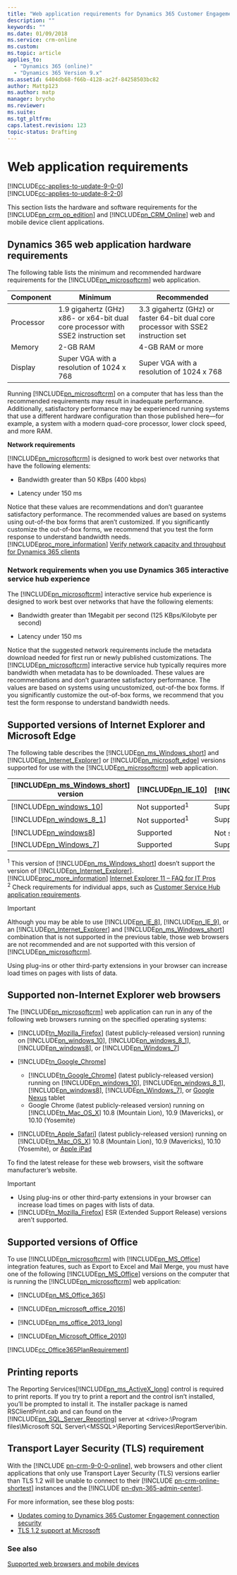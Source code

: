 ```yaml
---
title: "Web application requirements for Dynamics 365 Customer Engagement | MicrosoftDocs"
description: ""
keywords: ""
ms.date: 01/09/2018
ms.service: crm-online
ms.custom: 
ms.topic: article
applies_to:
  - "Dynamics 365 (online)"
  - "Dynamics 365 Version 9.x"
ms.assetid: 6404db68-f66b-4128-ac2f-84258503bc82
author: Mattp123
ms.author: matp
manager: brycho
ms.reviewer: 
ms.suite: 
ms.tgt_pltfrm: 
caps.latest.revision: 123
topic-status: Drafting
---
```


# Web application requirements

[!INCLUDE[cc-applies-to-update-9-0-0](../../includes/cc_applies_to_update_9_0_0.md)]<br/>[!INCLUDE[cc-applies-to-update-8-2-0](../../includes/cc_applies_to_update_8_2_0.md)]

<a name="CRMappandMobileReqs"></a> This section lists the hardware and software requirements for the [!INCLUDE[pn_crm_op_edition](../../includes/pn-crm-onprem.md)] and [!INCLUDE[pn_CRM_Online](../../includes/pn-crm-online.md)] web and mobile device client applications.  
  
<a name="webapp_hw_req"></a>   
## Dynamics 365 web application hardware requirements  
 The following table lists the minimum and recommended hardware requirements for the [!INCLUDE[pn_microsoftcrm](../../includes/pn-microsoftcrm.md)] web application.  
  
|Component|Minimum|Recommended|  
|---------------|-------------|-----------------|  
|Processor|1.9 gigahertz (GHz)  x86- or x64-bit dual core processor with SSE2 instruction set|3.3 gigahertz (GHz) or faster 64-bit dual core processor with SSE2 instruction set|  
|Memory|2-GB RAM|4-GB RAM or more|  
|Display|Super VGA with a resolution of 1024 x 768|Super VGA with a resolution of 1024 x 768|  
  
 Running [!INCLUDE[pn_microsoftcrm](../../includes/pn-microsoftcrm.md)] on a computer that has less than the recommended requirements may result in inadequate performance. Additionally, satisfactory performance may be experienced running systems that use a different hardware configuration than those published here—for example, a system with a modern quad-core processor, lower clock speed, and more RAM.  
  
 **Network requirements**  
  
 [!INCLUDE[pn_microsoftcrm](../../includes/pn-microsoftcrm.md)] is designed to work best over networks that have the following elements:  
  
-   Bandwidth greater than 50 KBps (400 kbps)  
  
-   Latency under 150 ms  
  
Notice that these values are recommendations and don’t guarantee satisfactory performance. The recommended values are based on systems using out-of-the box forms that aren’t customized. If you significantly customize the out-of-box forms, we recommend that you test the form response to understand bandwidth needs. [!INCLUDE[proc_more_information](../../includes/proc-more-information.md)] [Verify network capacity and throughput for Dynamics 365 clients](https://docs.microsoft.com/dynamics365/customer-engagement/admin/verify-network-capacity-throughput-clients)  
  
### Network requirements when you use Dynamics 365 interactive service hub experience  
 The [!INCLUDE[pn_microsoftcrm](../../includes/pn-microsoftcrm.md)] interactive service hub experience is designed to work best over networks that have the following elements:  
  
-   Bandwidth greater than 1Megabit per second (125 KBps/Kilobyte per second)  
  
-   Latency under 150 ms  
  
Notice that the suggested network requirements include the metadata download needed for first run or newly published customizations. The [!INCLUDE[pn_microsoftcrm](../../includes/pn-microsoftcrm.md)] interactive service hub typically requires more bandwidth when metadata has to be downloaded. These values are recommendations and don’t guarantee satisfactory performance. The values are based on systems using uncustomized, out-of-the box forms. If you significantly customize the out-of-box forms, we recommend that you test the form response to understand bandwidth needs.  
  
<a name="SupportedOS"></a>   
## Supported versions of Internet Explorer and Microsoft Edge  
 The following table describes the [!INCLUDE[pn_ms_Windows_short](../../includes/pn-ms-windows-short.md)] and [!INCLUDE[pn_Internet_Explorer](../../includes/pn-internet-explorer.md)] or [!INCLUDE[pn_microsoft_edge](../../includes/pn-microsoft-edge.md)] versions supported for use with the [!INCLUDE[pn_microsoftcrm](../../includes/pn-microsoftcrm.md)] web application.  
  
|[!INCLUDE[pn_ms_Windows_short](../../includes/pn-ms-windows-short.md)] version|[!INCLUDE[pn_IE_10](../../includes/pn-ie-10.md)]|[!INCLUDE[pn_ie_11](../../includes/pn-ie-11.md)]<sup>2</sup>|[!INCLUDE[pn_microsoft_edge](../../includes/pn-microsoft-edge.md)]|  
|---------------------------------------------------------------------------------|--------------------------------------------------------------|--------------------------------------------------------------|-----------------------------------------------------------------------|  
|[!INCLUDE[pn_windows_10](../../includes/pn-windows-10.md)]|Not supported<sup>1</sup>|Supported|Supported|  
|[!INCLUDE[pn_windows_8_1](../../includes/pn-windows-8-1.md)]|Not supported<sup>1</sup>|Supported|Not supported|  
|[!INCLUDE[pn_windows8](../../includes/pn-windows8.md)]|Supported|Not supported<sup>1</sup>|Not supported|  
|[!INCLUDE[pn_Windows_7](../../includes/pn-windows-7.md)]|Supported|Supported|Not supported|  
  
 <sup>1</sup> This version of [!INCLUDE[pn_ms_Windows_short](../../includes/pn-ms-windows-short.md)] doesn’t support the version of [!INCLUDE[pn_Internet_Explorer](../../includes/pn-internet-explorer.md)]. [!INCLUDE[proc_more_information](../../includes/proc-more-information.md)] [Internet Explorer 11 – FAQ for IT Pros](https://technet.microsoft.com/library/dn268945.aspx)  
 <sup>2</sup> Check requirements for individual apps, such as [Customer Service Hub application requirements](https://docs.microsoft.com/dynamics365/customer-engagement/customer-service/customer-service-hub-user-guide-basics).
  
> [!IMPORTANT]
>  Although you may be able to use [!INCLUDE[pn_IE_8](../../includes/pn-ie-8.md)], [!INCLUDE[pn_IE_9](../../includes/pn-ie-9.md)], or an [!INCLUDE[pn_Internet_Explorer](../../includes/pn-internet-explorer.md)] and [!INCLUDE[pn_ms_Windows_short](../../includes/pn-ms-windows-short.md)] combination that is not supported in the previous table, those web browsers are not recommended and are not supported with this version of [!INCLUDE[pn_microsoftcrm](../../includes/pn-microsoftcrm.md)].  
>   
>  Using plug-ins or other third-party extensions in your browser can increase load times on pages with lists of data.  
  
<a name="BKMK_support_nonIE"></a>   
## Supported non-Internet Explorer web browsers  
 The [!INCLUDE[pn_microsoftcrm](../../includes/pn-microsoftcrm.md)] web application can run in any of the following web browsers running on the specified operating systems:  
  
- [!INCLUDE[tn_Mozilla_Firefox](../../includes/tn-mozilla-firefox.md)] (latest publicly-released version) running on [!INCLUDE[pn_windows_10](../../includes/pn-windows-10.md)], [!INCLUDE[pn_windows_8_1](../../includes/pn-windows-8-1.md)], [!INCLUDE[pn_windows8](../../includes/pn-windows8.md)], or [!INCLUDE[pn_Windows_7](../../includes/pn-windows-7.md)]  
  
- [!INCLUDE[tn_Google_Chrome](../../includes/tn-google-chrome.md)]
    - [!INCLUDE[tn_Google_Chrome](../../includes/tn-google-chrome.md)] (latest publicly-released version) running on [!INCLUDE[pn_windows_10](../../includes/pn-windows-10.md)], [!INCLUDE[pn_windows_8_1](../../includes/pn-windows-8-1.md)], [!INCLUDE[pn_windows8](../../includes/pn-windows8.md)], [!INCLUDE[pn_Windows_7](../../includes/pn-windows-7.md)], or [Google Nexus](https://docs.microsoft.com/dynamics365/customer-engagement/mobile-app/support-phones-tablets#BKMK_Nexus) tablet 
    - Google Chrome (latest publicly-released version) running on [!INCLUDE[tn_Mac_OS_X](../../includes/tn-mac-os-x.md)] 10.8 (Mountain Lion), 10.9 (Mavericks), or 10.10 (Yosemite) 
  
- [!INCLUDE[tn_Apple_Safari](../../includes/tn-apple-safari.md)] (latest publicly-released version) running on [!INCLUDE[tn_Mac_OS_X](../../includes/tn-mac-os-x.md)] 10.8 (Mountain Lion), 10.9 (Mavericks), 10.10 (Yosemite), or [Apple iPad](https://docs.microsoft.com/dynamics365/customer-engagement/mobile-app/support-phones-tablets#BKMK_iPad)  
  
To find the latest release for these web browsers, visit the software manufacturer’s website.  
  
> [!IMPORTANT]
> - Using plug-ins or other third-party extensions in your browser can increase load times on pages with lists of data.  
> - [!INCLUDE[tn_Mozilla_Firefox](../../includes/tn-mozilla-firefox.md)] ESR (Extended Support Release) versions aren’t supported.  
  
<a name="SupportedMSOffice"></a>   
## Supported versions of Office  
 To use [!INCLUDE[pn_microsoftcrm](../../includes/pn-microsoftcrm.md)] with [!INCLUDE[pn_MS_Office](../../includes/pn-ms-office.md)] integration features, such as Export to Excel and Mail Merge, you must have one of the following [!INCLUDE[pn_MS_Office](../../includes/pn-ms-office.md)] versions on the computer that is running the [!INCLUDE[pn_microsoftcrm](../../includes/pn-microsoftcrm.md)] web application:  
  
- [!INCLUDE[pn_MS_Office_365](../../includes/pn-ms-office-365.md)]  
  
- [!INCLUDE[pn_microsoft_office_2016](../../includes/pn-microsoft-office-2016.md)]  
  
- [!INCLUDE[pn_ms_office_2013_long](../../includes/pn-ms-office-2013-long.md)]  
  
- [!INCLUDE[pn_Microsoft_Office_2010](../../includes/pn-microsoft-office-2010.md)]  
  
[!INCLUDE[cc_Office365PlanRequirement](../../includes/cc-office365planrequirement.md)]
  
<a name="BKMK_PrintRepots"></a>   
## Printing reports  
 The Reporting Services[!INCLUDE[pn_ms_ActiveX_long](../../includes/pn-ms-activex-long.md)] control is required to print reports. If you try to print a report and the control isn’t installed, you’ll be prompted to install it. The installer package is named RSClientPrint.cab and can found on the [!INCLUDE[pn_SQL_Server_Reporting](../../includes/pn-sql-server-reporting.md)] server at \<drive>:\Program files\Microsoft SQL Server\\<MSSQL\>\Reporting Services\ReportServer\bin.  

<a name="BKMK_TLS"></a> 
## Transport Layer Security (TLS) requirement
With the [!INCLUDE [pn-crm-9-0-0-online](../../includes/pn-crm-9-0-0-online.md)], web browsers and other client applications that only use Transport Layer Security (TLS) versions earlier than TLS 1.2 will be unable to connect to their [!INCLUDE [pn-crm-online-shortest](../../includes/pn-crm-online-shortest.md)] instances and the [!INCLUDE [pn-dyn-365-admin-center](../../includes/pn-dyn-365-admin-center.md)]. 

For more information, see these blog posts: 
- [Updates coming to Dynamics 365 Customer Engagement connection security](https://blogs.msdn.microsoft.com/crm/2017/09/28/updates-coming-to-dynamics-365-customer-engagement-connection-security/)
- [TLS 1.2 support at Microsoft](https://blogs.microsoft.com/microsoftsecure/2017/06/20/tls-1-2-support-at-microsoft/)
  
### See also  
 [Supported web browsers and mobile devices](https://docs.microsoft.com/dynamics365/customer-engagement/admin/supported-web-browsers-and-mobile-devices)   
 <!-- [64-bit supported configurations for Microsoft Dynamics 365](../admin/64-bit-supported-configurations-for-microsoft-dynamics-365.md) 
 [Microsoft Dynamics 365 system requirements and required technologies](Microsoft%20Dynamics%20365%20system%20requirements%20and%20required%20technologies.md) -->  
